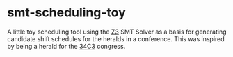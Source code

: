 # smt-scheduling-toy
A little toy scheduling tool using the [Z3](https://z3prover.github.io) SMT Solver as a basis for generating candidate 
shift schedules for the heralds in a conference. This was inspired by being a herald for the 
[34C3](https://events.ccc.de/congress/2017/wiki/index.php/Main_Page) congress.
